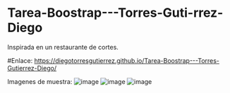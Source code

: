 # Tarea-Boostrap---Torres-Guti-rrez-Diego
Inspirada en un restaurante de cortes.

#Enlace:
https://diegotorresgutierrez.github.io/Tarea-Boostrap---Torres-Gutierrez-Diego/

Imagenes de muestra:
![image](https://user-images.githubusercontent.com/111834274/189030373-cd2522b5-0e3a-44ab-8e7f-c162cd82908d.png)
![image](https://user-images.githubusercontent.com/111834274/189030429-7e783307-4510-486d-93e7-c8a0be0fa41f.png)
![image](https://user-images.githubusercontent.com/111834274/189030484-b8c65dd0-420c-4b8a-b67c-f02c08b6c749.png)
